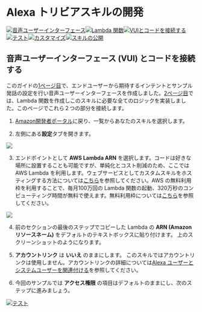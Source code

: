 # Alexa トリビアスキルの開発
[![音声ユーザーインターフェース](https://m.media-amazon.com/images/G/01/mobile-apps/dex/alexa/alexa-skills-kit/jp/tutorials/navigation/1-locked.png)](/1-voice-user-interface.md)[![Lambda 関数](https://m.media-amazon.com/images/G/01/mobile-apps/dex/alexa/alexa-skills-kit/jp/tutorials/navigation/2-locked.png)](2-lambda-function.md)[![VUIとコードを接続する](https://m.media-amazon.com/images/G/01/mobile-apps/dex/alexa/alexa-skills-kit/jp/tutorials/navigation/3-on.png)](3-connect-vui-to-code.md)[![テスト](https://m.media-amazon.com/images/G/01/mobile-apps/dex/alexa/alexa-skills-kit/jp/tutorials/navigation/4-off.png)](4-testing.md)[![カスタマイズ](https://m.media-amazon.com/images/G/01/mobile-apps/dex/alexa/alexa-skills-kit/jp/tutorials/navigation/5-off.png)](5-customization.md)[![スキルの公開](https://m.media-amazon.com/images/G/01/mobile-apps/dex/alexa/alexa-skills-kit/jp/tutorials/navigation/6-off.png)](6-publication.md)

## 音声ユーザーインターフェース (VUI) とコードを接続する

このガイドの[1ページ目](1-voice-user-interface.md)で、エンドユーザーから期待するインテントとサンプル発話の設定を行い音声ユーザーインターフェースを作成しました。[2ページ目](2-lambda-function.md)では、Lambda 関数を作成しこのスキルに必要な全てのロジックを実装しました。このページでこれら２つの部分を接続します。

1. [Amazon開発者ポータル](https://developer.amazon.com/edw/home.html#/skills/list)に戻り、一覧からあなたのスキルを選択します。

2.  左側にある**設定**タブを開きます。

  ![](https://m.media-amazon.com/images/G/01/mobile-apps/dex/alexa/alexa-skills-kit/jp/tutorials/trivia/3-2-configuration-tab.png)

3.  エンドポイントとして **AWS Lambda ARN** を選択します。コードは好きな場所に設置することも可能ですが、単純化とコスト削減のため、ここでは AWS Lambda を利用します。ウェブサービスとしてカスタムスキルをホスティングする方法については[こちら](https://developer.amazon.com/public/solutions/alexa/alexa-skills-kit/docs/developing-an-alexa-skill-as-a-web-service)を参照してください。AWS の無料利用枠を利用することで、毎月100万回の Lambda 関数の起動、320万秒のコンピューティング時間が無料で使えます。無料利用枠については[こちら](https://aws.amazon.com/jp/free/)を参照してください。 

  ![](https://m.media-amazon.com/images/G/01/mobile-apps/dex/alexa/alexa-skills-kit/jp/tutorials/trivia/3-3-aws-lambda-arn.png)

4. 前のセクションの最後のステップでコピーした Lambda の **ARN (Amazon リソースネーム)** をデフォルトのテキストボックスに貼り付けます。 上のスクリーンショットのようになります。

5. **アカウントリンク** は **いいえ** のままにします。 このスキルではアカウントリンクは使用しません。アカウントリンクの詳細については[Alexa ユーザーとシステムユーザーを関連付ける](https://developer.amazon.com/public/solutions/alexa/alexa-skills-kit/docs/linking-an-alexa-user-with-a-user-in-your-system)を参照してください。

6. 今回のサンプルでは **アクセス権限** の項目はデフォルトのままにし、次のステップに進みましょう。

[![テスト](https://m.media-amazon.com/images/G/01/mobile-apps/dex/alexa/alexa-skills-kit/jp/tutorials/general/buttons/button_next_testing.png)](4-testing.md)
